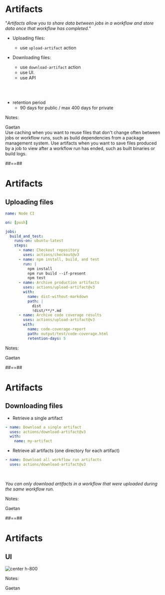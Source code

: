 <!-- .slide: class="with-code"-->
# Artifacts

"*Artifacts allow you to share data between jobs in a workflow and store data once that workflow has completed.*"

* Uploading files: 
  * use `upload-artifact` action

* Downloading files: 
  * use `download-artifact` action
  * use UI.
  * use API

<br/><br/>

* retention period
  * 90 days for public / max 400 days for private


Notes:

Gaetan <br/>
Use caching when you want to reuse files that don't change often between jobs or workflow runs, such as build dependencies from a package management system.
Use artifacts when you want to save files produced by a job to view after a workflow run has ended, such as built binaries or build logs.

##==##
<!-- .slide: class="with-code"-->
# Artifacts
## Uploading files

```yaml
name: Node CI

on: [push]

jobs:
  build_and_test:
    runs-on: ubuntu-latest
    steps:
      - name: Checkout repository
        uses: actions/checkout@v3
      - name: npm install, build, and test
        run: |
          npm install
          npm run build --if-present
          npm test
      - name: Archive production artifacts
        uses: actions/upload-artifact@v3
        with:
          name: dist-without-markdown
          path: |
            dist
            !dist/**/*.md
      - name: Archive code coverage results
        uses: actions/upload-artifact@v3
        with:
          name: code-coverage-report
          path: output/test/code-coverage.html
          retention-days: 5
```

Notes:

Gaetan <br/>

##==##
<!-- .slide: class="with-code"-->
# Artifacts
## Downloading files

* Retrieve a single artifact

```yaml
- name: Download a single artifact
  uses: actions/download-artifact@v3
  with:
    name: my-artifact
```

* Retrieve all artifacts (one directory for each artifact)

```yaml
- name: Download all workflow run artifacts
  uses: actions/download-artifact@v3
```

<br/>

*You can only download artifacts in a workflow that were uploaded during the same workflow run.*

Notes:

Gaetan

##==##
<!-- .slide: class="with-code"-->
# Artifacts
## UI

![center h-800](./assets/images/passing-data-between-jobs-in-a-workflow-updated.png)

Notes:

Gaetan
